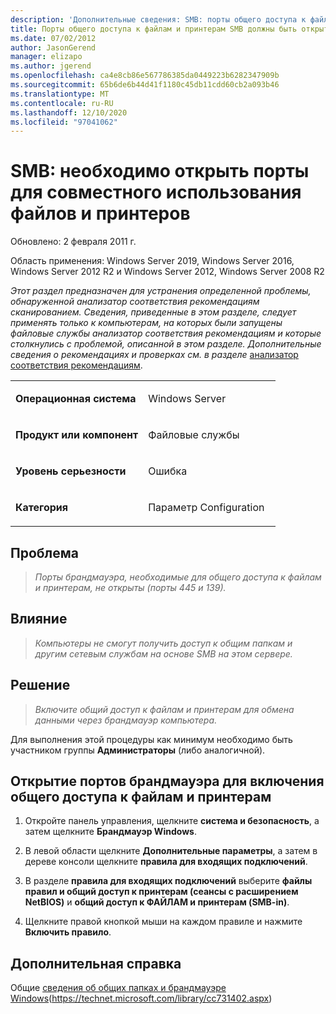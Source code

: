 ```yaml
---
description: 'Дополнительные сведения: SMB: порты общего доступа к файлам и принтерам должны быть открыты'
title: Порты общего доступа к файлам и принтерам SMB должны быть открыты
ms.date: 07/02/2012
author: JasonGerend
manager: elizapo
ms.author: jgerend
ms.openlocfilehash: ca4e8cb86e567786385da0449223b6282347909b
ms.sourcegitcommit: 65b6de6b44d41f1180c45db11cdd60cb2a093b46
ms.translationtype: MT
ms.contentlocale: ru-RU
ms.lasthandoff: 12/10/2020
ms.locfileid: "97041062"
---
```

# <a name="smb-file-and-printer-sharing-ports-should-be-open"></a>SMB: необходимо открыть порты для совместного использования файлов и принтеров


Обновлено: 2 февраля 2011 г.

Область применения: Windows Server 2019, Windows Server 2016, Windows Server 2012 R2 и Windows Server 2012, Windows Server 2008 R2

*Этот раздел предназначен для устранения определенной проблемы, обнаруженной анализатор соответствия рекомендациям сканированием. Сведения, приведенные в этом разделе, следует применять только к компьютерам, на которых были запущены файловые службы анализатор соответствия рекомендациям и которые столкнулись с проблемой, описанной в этом разделе. Дополнительные сведения о рекомендациях и проверках см. в разделе* [анализатор соответствия рекомендациям](https://go.microsoft.com/fwlink/?linkid=122786%0d%0a).


<table>
<colgroup>
<col style="width: 50%" />
<col style="width: 50%" />
</colgroup>
<tbody>
<tr class="odd">
<td><p><strong>Операционная система</strong></p></td>
<td><p>Windows Server</p></td>
</tr>
<tr class="even">
<td><p><strong>Продукт или компонент</strong></p></td>
<td><p>Файловые службы</p></td>
</tr>
<tr class="odd">
<td><p><strong>Уровень серьезности</strong></p></td>
<td><p>Ошибка</p></td>
</tr>
<tr class="even">
<td><p><strong>Категория</strong></p></td>
<td><p>Параметр Configuration</p></td>
</tr>
</tbody>
</table>

## <a name="issue"></a>Проблема

> *Порты брандмауэра, необходимые для общего доступа к файлам и принтерам, не открыты (порты 445 и 139).*

## <a name="impact"></a>Влияние

> *Компьютеры не смогут получить доступ к общим папкам и другим сетевым службам на основе SMB на этом сервере.*

## <a name="resolution"></a>Решение

> *Включите общий доступ к файлам и принтерам для обмена данными через брандмауэр компьютера.*

Для выполнения этой процедуры как минимум необходимо быть участником группы **Администраторы** (либо аналогичной).

## <a name="to-open-the-firewall-ports-to-enable-file-and-printer-sharing"></a>Открытие портов брандмауэра для включения общего доступа к файлам и принтерам

1.  Откройте панель управления, щелкните **система и безопасность**, а затем щелкните **Брандмауэр Windows**.

2.  В левой области щелкните **Дополнительные параметры**, а затем в дереве консоли щелкните **правила для входящих подключений**.

3.  В разделе **правила для входящих подключений** выберите **файлы правил и общий доступ к принтерам (сеансы с расширением NetBIOS)** и **общий доступ к ФАЙЛАМ и принтерам (SMB-in)**.

4.  Щелкните правой кнопкой мыши на каждом правиле и нажмите **Включить правило**.

## <a name="additional-references"></a>Дополнительная справка

Общие [сведения об общих папках и брандмауэре Windows](/previous-versions/windows/it-pro/windows-server-2008-R2-and-2008/cc731402(v=ws.11))(https://technet.microsoft.com/library/cc731402.aspx)
